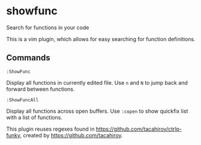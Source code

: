 # showfunc
Search for functions in your code

This is a vim plugin, which allows for easy searching for function definitions.

## Commands

    :ShowFunc
    
Display all functions in currently edited file. Use `n` and `N` to jump back and forward between functions.

    :ShowFuncAll
    
Display all functions across open buffers. Use `:copen` to show quickfix list with a list of functions.


This plugin reuses regexes found in <https://github.com/tacahiroy/ctrlp-funky>, created by <https://github.com/tacahiroy>.
